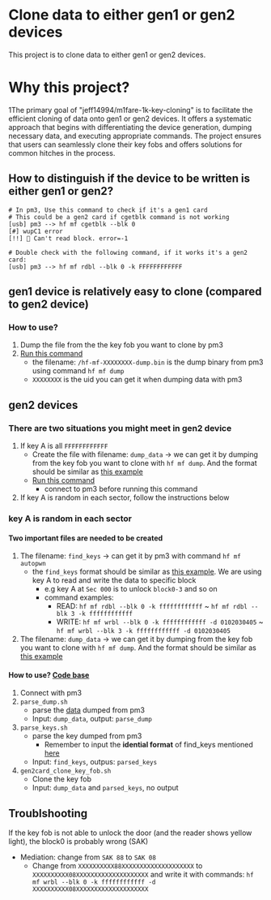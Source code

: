 # Clone data to either gen1 or gen2 devices 
This project is to clone data to either gen1 or gen2 devices.

# Why this project?
1The primary goal of "jeff14994/m1fare-1k-key-cloning" is to facilitate the efficient cloning of data onto gen1 or gen2 devices. It offers a systematic approach that begins with differentiating the device generation, dumping necessary data, and executing appropriate commands. The project ensures that users can seamlessly clone their key fobs and offers solutions for common hitches in the process.
## How to distinguish if the device to be written is either gen1 or gen2?
```
# In pm3, Use this command to check if it's a gen1 card
# This could be a gen2 card if cgetblk command is not working
[usb] pm3 --> hf mf cgetblk --blk 0
[#] wupC1 error
[!!] 🚨 Can't read block. error=-1

# Double check with the following command, if it works it's a gen2 card:
[usb] pm3 --> hf mf rdbl --blk 0 -k FFFFFFFFFFFF
```
## gen1 device is relatively easy to clone (compared to gen2 device)
### How to use?
1. Dump the file from the the key fob you want to clone by pm3
2. [Run this command](./gen1_card/clone_key.sh)
	- the filename: `/hf-mf-XXXXXXXX-dump.bin` is the dump binary from pm3 using command `hf mf dump`
	- `XXXXXXXX` is the uid you can get it when dumping data with pm3
## gen2 devices 
### There are two situations you might meet in gen2 device
1. If key A is all `FFFFFFFFFFFF`
	- Create the file with filename: `dump_data` -> we can get it by dumping from the key fob you want to clone with `hf mf dump`. And the format should be similar as [this example](./examples/dump_data.md)
	- [Run this command](./gen2_card/ring_with_all_key_A_FFFFFFFFFFFF/gen2card_clone.sh)
		- connect to pm3 before running this command 
2. If key A is random in each sector, follow the instructions below
### key A is random in each sector
#### Two important files are needed to be created
1. The filename: `find_keys` -> can get it by pm3 with command `hf mf autopwn`
	- the `find_keys` format should be similar as [this example](./examples/find_keys.md). We are using key A to read and write the data to specific block
		- e.g key A at `Sec 000` is to unlock `block0-3` and so on
		- command examples: 
			- READ: `hf mf rdbl --blk 0 -k ffffffffffff` ~ `hf mf rdbl --blk 3 -k ffffffffffff`
			- WRITE: `hf mf wrbl --blk 0 -k ffffffffffff -d 0102030405` ~ `hf mf wrbl --blk 3 -k ffffffffffff -d 0102030405`
2. The filename: `dump_data` -> we can get it by dumping from the key fob you want to clone with `hf mf dump`. And the format should be similar as [this example](./examples/dump_data.md)
#### How to use? [Code base](./gen2_card/ring_with_specific_key_A)
1. Connect with pm3
2. `parse_dump.sh`
	- parse the [data](./examples/dump_data.md) dumped from pm3 
	- Input: `dump_data`, output: `parse_dump`
3. `parse_keys.sh`
	- parse the key dumped from pm3
		- Remember to input the **idential format** of find_keys mentioned [here](./examples/find_keys.md) 
	- Input: `find_keys`, outpus: `parsed_keys`
4. `gen2card_clone_key_fob.sh`
	- Clone the key fob
	- Input: `dump_data` and `parsed_keys`, no output
## Troublshooting
If the key fob is not able to unlock the door (and the reader shows yellow light), the block0 is probably wrong (SAK)
- Mediation: change from `SAK 88` to `SAK 08`
	- Change from `XXXXXXXXXX88XXXXXXXXXXXXXXXXXXXX` to `XXXXXXXXXX08XXXXXXXXXXXXXXXXXXXX` and write it with commands: `hf mf wrbl --blk 0 -k ffffffffffff -d XXXXXXXXXX08XXXXXXXXXXXXXXXXXXXX` 

